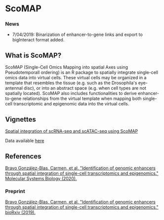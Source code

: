 # ScoMAP

### News
- 7/04/2019: Binarization of enhancer-to-gene links and export to bigInteract format added.

## What is ScoMAP?

ScoMAP (Single-Cell Omics Mapping into spatial Axes using Pseudotemporall ordering) is an R package to spatially integrate single-cell omics data into virtual cells. These virtual cells may be organized in a template that resembles the tissue (e.g. such as the Drosophila's eye-antennal disc), or into an abstract space (e.g. when cell types are not spatially located). ScoMAP also includes functionalities to derive enhancer-to-gene relationships from the virtual template when mapping both single-cell transcriptomic and epigenomic data into the virtual cells.

## Vignettes

[Spatial integration of scRNA-seq and scATAC-seq using ScoMAP](https://rawcdn.githack.com/aertslab/ScoMAP/f6cd6724682d4b6c2a8f44b2a18824a56cff2146/vignettes/Vignette.html)

Data available [here](https://drive.google.com/drive/folders/1ESa4MB0WXzpMgsk1mMAVWWE21vAjpINt?usp=sharing)

## References

[Bravo González-Blas, Carmen, et al. "Identification of genomic enhancers through spatial integration of single-cell transcriptomics and epigenomics." Molecular Systems Biology (2020).](https://www.embopress.org/doi/full/10.15252/msb.20209438)

### Preprint

[Bravo González-Blas, Carmen, et al. "Identification of genomic enhancers through spatial integration of single-cell transcriptomics and epigenomics." bioRxiv (2019).](https://www.biorxiv.org/content/10.1101/2019.12.19.882381v1)



